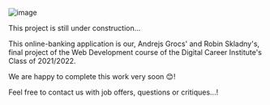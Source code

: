   
  ![image](https://user-images.githubusercontent.com/79979477/151887899-6bae9fba-749e-4260-9333-e4f433967696.png)





This project is still under construction...

This online-banking application is our, Andrejs Grocs' and Robin Skladny's, final project of the Web Development course of the Digital Career Institute's Class of 2021/2022.

We are happy to complete this work very soon 😊!

Feel free to contact us with job offers, questions or critiques...!

